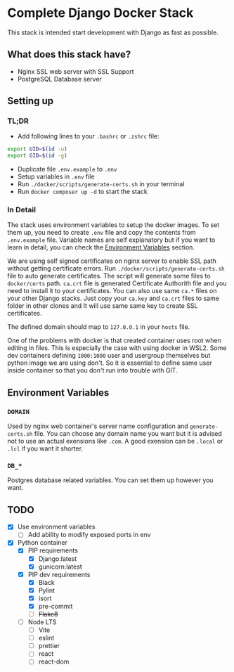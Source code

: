 # Complete Django Docker Stack
This stack is intended start development with Django as fast as possible.

## What does this stack have?
- Nginx SSL web server with SSL Support
- PostgreSQL Database server

## Setting up
### TL;DR
- Add following lines to your `.bashrc` or `.zshrc` file:
```bash
export UID=$(id -u)
export GID=$(id -g)
```
- Duplicate file `.env.example` to `.env`
- Setup variables in `.env` file
- Run `./docker/scripts/generate-certs.sh` in your terminal
- Run `docker composer up -d` to start the stack

### In Detail
The stack uses environment variables to setup the docker images. To set them up,
you need to create `.env` file and copy the contents from `.env.example` file.
Variable names are self explanatory but if you want to learn in detail, you can
check the [Environment Variables](#environment-varialbes) section.

We are using self signed certificates on nginx server to enable SSL path without
getting certificate errors. Run `./docker/scripts/generate-certs.sh` file to auto
generate certificates. The script will generate some files to `docker/certs` path.
`ca.crt` file is generated Certificate Authorith file and you need to install it
to your certificates. You can also use same `ca.*` files on your other Django
stacks. Just copy your `ca.key` and `ca.crt` files to same folder in other clones
and It will use same same key to create SSL certificates.

The defined domain should map to `127.0.0.1` in your `hosts` file.

One of the problems with docker is that created container uses root when editing
in files. This is especially the case with using docker in WSL2. Some dev containers
defining `1000:1000` user and usergroup themselves but python image we are using
don't. So it is essential to define same user inside container so that you don't
run into trouble with GIT.

## Environment Variables
### `DOMAIN`
Used by nginx web container's server name configuration and `generate-certs.sh` file.
You can choose any domain name you want but it is advised not to use an actual
exensions like `.com`. A good exension can be `.local` or `.lcl` if you want it
shorter.

### `DB_*`
Postgres database related variables. You can set them up however you want.

## TODO
- [x] Use environment variables
  - [ ] Add ability to modify exposed ports in env
- [x] Python container
  - [x] PIP requirements
    - [x] Django:latest
    - [x] gunicorn:latest
  - [x] PIP dev requirements
    - [x] Black
    - [x] Pylint
    - [x] isort
    - [x] pre-commit
    - [ ] ~~Flake8~~
  - [ ] Node LTS
    - [ ] Vite
    - [ ] eslint
    - [ ] prettier
    - [ ] react
    - [ ] react-dom

